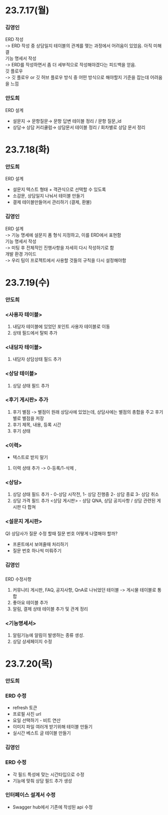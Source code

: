# 23.7.17(월)
### 김영인
ERD 작성<br>
-> ERD 작성 중 상담일지 테이블의 관계를 맺는 과정에서 어려움이 있었음. 아직 미해결<br>
기능 명세서 작성<br>
-> ERD를 작성하면서 좀 더 세부적으로 작성해야겠다는 피드백을 얻음.<br>
깃 플로우<br>
-> 깃 플로우 or 깃 허브 플로우 방식 중 어떤 방식으로 해야할지 기준을 잡는데 어려움을 느낌

### 안도희
ERD 설계

- 설문지 → 문항질문→ 문항 답변 테이블 정리 / 문항 질문\_id
- 상담→ 상담 커리큘럼→ 상담문서 테이블 정리 / 회차별로 상담 문서 정리

# 23.7.18(화)
### 안도희
ERD 설계

- 설문지 텍스트 형태 + 객관식으로 선택할 수 있도록
- 소감문, 상담일지 나눠서 테이블 만들기
- 결제 테이블만들어서 관리하기 (결제, 환불)

### 김영인
ERD 설계<br>
-> 기능 명세에 설문지 폼 형식 지정하고, 이를 ERD에서 표현함<br>
기능 명세서 작성<br>
-> 미팅 후 전체적인 진행사항을 자세히 다시 작성하기로 함<br>
개발 환경 가이드<br>
-> 우리 팀이 프로젝트에서 사용할 것들의 규칙을 다시 설정해야함

# 23.7.19(수)
### 안도희
### <사용자 테이블>
1. 내담자 테이블에 있었던 포인트 사용자 테이블로 이동
2. 상태 필드에서 탈퇴 추가

### <내담자 테이블>
1. 내담자 상담상태 필드 추가

### <상담 테이블>
1. 상담 상태 필드 추가

### <후기 게시판> 추가
1. 후기 별점 -> 별점이 원래 상담사에 있었는데, 상담사에는 별점의 총합을 주고 후기별로 별점을 저장
2. 후기 제목, 내용, 등록 시간
3. 후기 상태

### <이력>
- 텍스트로 받지 말기
1. 이력 상태 추가 -> 0-등록/1-삭제 ,

### <상담>
1. 상담 상태 필드 추가 - 0-상담 시작전, 1- 상담 진행중 2- 상담 종료 3- 상담 취소
2. 상담 가격 필드 추가
<상담 게시판> - 상담 QNA, 상담 공지사항 / 상담 관련된 게시판 다 합쳐

### <설문지 게시판>
Q) 상담사가 질문 수정 할때 질문 번호 어떻게 나열해야 할까?
- 프론트에서 보여줄때 처리하기
- 질문 번호 하나씩 미뤄주기

### 김영인
### <ERD>
ERD 수정사항<br>
1. 커뮤니티 게시판, FAQ, 공지사항, QnA로 나뉘었던 테이블 -> 게시물 테이블로 통합
2. 좋아요 테이블 추가
3. 알림, 결제 상태 테이블 추가 및 관계 정리

### <기능명세서>
1. 알림기능에 알림이 발생하는 종류 생성.
2. 상담 상세페이지 수정


# 23.7.20(목)
### 안도희
### ERD 수정
- refresh 토큰
- 프로필 사진 url
- 요일 선택하기 - 비트 연산
- 이미지 파일 여러개 받기위해 테이블 만들기
- 실시간 베스트 글 테이블 만들기

### 김영인
### ERD 수정
- 각 필드 특성에 맞는 시간타입으로 수정
- 기능에 맞춰 상담 필드 추가 생성

### 인터페이스 설계서 수정
- Swagger hub에서 기존에 작성된 api 수정